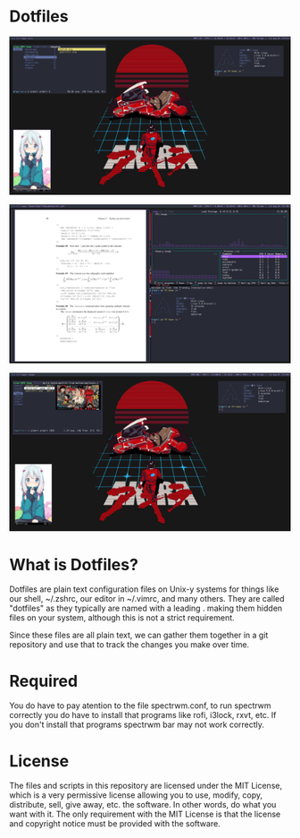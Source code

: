 # Dotfiles

![](previews/preview1.png)

![](previews/preview2.png)

![](previews/preview3.png)

# What is Dotfiles?
Dotfiles are plain text configuration files on Unix-y systems for things like our shell, ~/.zshrc, our editor in ~/.vimrc, and many others. They are called "dotfiles" as they typically are named with a leading . making them hidden files on your system, although this is not a strict requirement.

Since these files are all plain text, we can gather them together in a git repository and use that to track the changes you make over time.

# Required
You do have to pay atention to the file spectrwm.conf, to run spectrwm correctly you do have to install that programs like rofi, i3lock, rxvt, etc.
If you don't install that programs spectrwm bar may not work correctly.

# License
The files and scripts in this repository are licensed under the MIT License, which is a very permissive license allowing you to use, modify, copy, distribute, sell, give away, etc. the software.  In other words, do what you want with it.  The  only requirement with the MIT License is that the license and copyright notice must be provided with the software.
